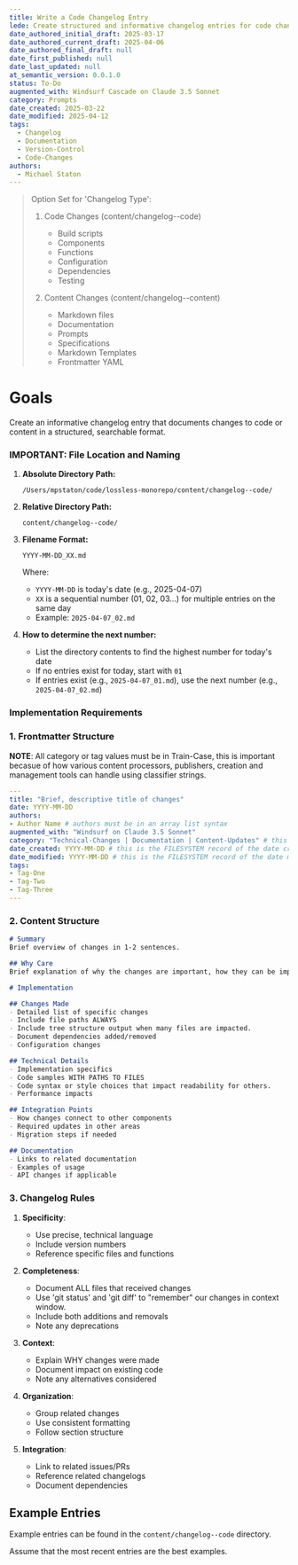 ```yaml
---
title: Write a Code Changelog Entry
lede: Create structured and informative changelog entries for code changes
date_authored_initial_draft: 2025-03-17
date_authored_current_draft: 2025-04-06
date_authored_final_draft: null
date_first_published: null
date_last_updated: null
at_semantic_version: 0.0.1.0
status: To-Do
augmented_with: Windsurf Cascade on Claude 3.5 Sonnet
category: Prompts
date_created: 2025-03-22
date_modified: 2025-04-12
tags:
  - Changelog
  - Documentation
  - Version-Control
  - Code-Changes
authors:
  - Michael Staton
---
```


> Option Set for 'Changelog Type':
> 1. Code Changes (content/changelog--code)
>    - Build scripts
>    - Components
>    - Functions
>    - Configuration
>    - Dependencies
>    - Testing
>
> 2. Content Changes (content/changelog--content)
>    - Markdown files
>    - Documentation
>    - Prompts
>    - Specifications
>    - Markdown Templates
>    - Frontmatter YAML

# Goals
Create an informative changelog entry that documents changes to code or content in a structured, searchable format.

### IMPORTANT: File Location and Naming
1. **Absolute Directory Path:**
   ```
   /Users/mpstaton/code/lossless-monorepo/content/changelog--code/
   ```

2. **Relative Directory Path:**
   ```
   content/changelog--code/
   ```

3. **Filename Format:**
   ```
   YYYY-MM-DD_XX.md
   ```
   Where:
   - `YYYY-MM-DD` is today's date (e.g., 2025-04-07)
   - `XX` is a sequential number (01, 02, 03...) for multiple entries on the same day
   - Example: `2025-04-07_02.md`

4. **How to determine the next number:**
   - List the directory contents to find the highest number for today's date
   - If no entries exist for today, start with `01`
   - If entries exist (e.g., `2025-04-07_01.md`), use the next number (e.g., `2025-04-07_02.md`)

### Implementation Requirements

### 1. Frontmatter Structure

**NOTE**: All category or tag values must be in Train-Case, this is important becasue of how various content processors, publishers, creation and management tools can handle using classifier strings.  

```yaml
---
title: "Brief, descriptive title of changes"
date: YYYY-MM-DD
authors: 
- Author Name # authors must be in an array list syntax
augmented_with: "Windsurf on Claude 3.5 Sonnet"
category: "Technical-Changes | Documentation | Content-Updates" # this is the CATEGORY of the change.
date_created: YYYY-MM-DD # this is the FILESYSTEM record of the date created
date_modified: YYYY-MM-DD # this is the FILESYSTEM record of the date modified
tags: 
- Tag-One
- Tag-Two
- Tag-Three
---
```

### 2. Content Structure
```markdown
# Summary
Brief overview of changes in 1-2 sentences.

## Why Care
Brief explanation of why the changes are important, how they can be impactful, and why any reader should care.  

# Implementation

## Changes Made
- Detailed list of specific changes
- Include file paths ALWAYS
- Include tree structure output when many files are impacted. 
- Document dependencies added/removed
- Configuration changes

## Technical Details
- Implementation specifics
- Code samples WITH PATHS TO FILES
- Code syntax or style choices that impact readability for others. 
- Performance impacts

## Integration Points
- How changes connect to other components
- Required updates in other areas
- Migration steps if needed

## Documentation
- Links to related documentation
- Examples of usage
- API changes if applicable
```

### 3. Changelog Rules

1. **Specificity**:
   - Use precise, technical language
   - Include version numbers
   - Reference specific files and functions

2. **Completeness**:
   - Document ALL files that received changes
   - Use 'git status' and 'git diff' to "remember" our changes in context window. 
   - Include both additions and removals
   - Note any deprecations

3. **Context**:
   - Explain WHY changes were made
   - Document impact on existing code
   - Note any alternatives considered

4. **Organization**:
   - Group related changes
   - Use consistent formatting
   - Follow section structure

5. **Integration**:
   - Link to related issues/PRs
   - Reference related changelogs
   - Document dependencies

## Example Entries

Example entries can be found in the 
`content/changelog--code` directory.  

Assume that the most recent entries are the best examples.